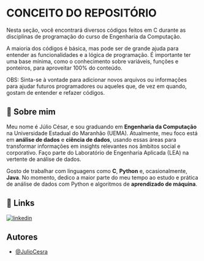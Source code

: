 
# CONCEITO DO REPOSITÓRIO

Nesta seção, você encontrará diversos códigos feitos em C durante as disciplinas de programação do curso de Engenharia da Computação.

A maioria dos códigos é básica, mas pode ser de grande ajuda para entender as funcionalidades e a lógica de programação. É importante ter uma base mínima, como o conhecimento sobre variáveis, funções e ponteiros, para aproveitar 100% do conteúdo.

OBS: Sinta-se à vontade para adicionar novos arquivos ou informações para ajudar futuros programadores ou aqueles que, de vez em quando, gostam de entender e refazer códigos.




## 🚀 Sobre mim
Meu nome é Júlio César, e sou graduando em **Engenharia da Computação** na Universidade Estadual do Maranhão (UEMA). Atualmente, meu foco está em **análise de dados** e **ciência de dados**, usando essas áreas para transformar informações em insights relevantes nos âmbitos social e corporativo. Faço parte do Laboratório de Engenharia Aplicada (LEA) na vertente de análise de dados.

Gosto de trabalhar com linguagens como **C**, **Python** e, ocasionalmente, **Java**. No momento, dedico a maior parte do meu tempo ao estudo e prática de análise de dados com Python e algoritmos de **aprendizado de máquina**.
## 🔗 Links
[![linkedin](https://img.shields.io/badge/linkedin-0A66C2?style=for-the-badge&logo=linkedin&logoColor=white)](https://www.linkedin.com/in/jjuliocesar-silva/)



## Autores

- [@JulioCesra](https://www.github.com/JulioCesra)

